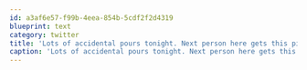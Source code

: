 ```yaml
---
id: a3af6e57-f99b-4eea-854b-5cdf2f2d4319
blueprint: text
category: twitter
title: 'Lots of accidental pours tonight. Next person here gets this pint ow.ly/i/G9yy'
caption: 'Lots of accidental pours tonight. Next person here gets this pint <a href="http://ow.ly/i/G9yy" title="http://ow.ly/i/G9yy" class="link link_untco">ow.ly/i/G9yy</a>'
---
```

